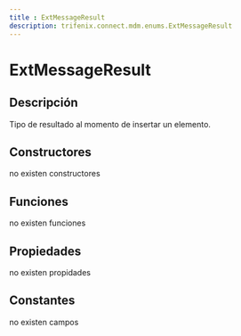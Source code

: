 ```yaml
---
title : ExtMessageResult
description: trifenix.connect.mdm.enums.ExtMessageResult
---
```




# ExtMessageResult

## Descripción
Tipo de resultado al momento de insertar un elemento.
## Constructores

no existen constructores


## Funciones

no existen funciones

## Propiedades

no existen propidades

## Constantes
no existen campos

